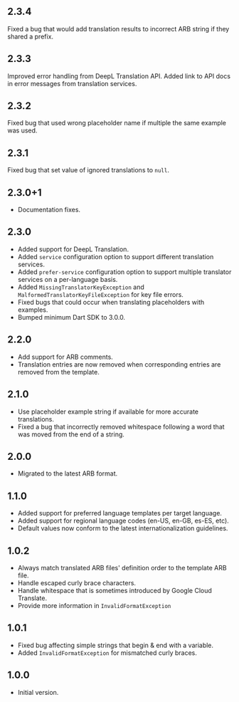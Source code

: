 ## 2.3.4

Fixed a bug that would add translation results to incorrect ARB string if they shared a prefix.

## 2.3.3

Improved error handling from DeepL Translation API.
Added link to API docs in error messages from translation services.

## 2.3.2

Fixed bug that used wrong placeholder name if multiple the same example was used.

## 2.3.1

Fixed bug that set value of ignored translations to `null`.

## 2.3.0+1

- Documentation fixes.

## 2.3.0

- Added support for DeepL Translation.
- Added `service` configuration option to support different translation services.
- Added `prefer-service` configuration option to support multiple translator services on a per-language basis.
- Added `MissingTranslatorKeyException` and `MalformedTranslatorKeyFileException` for key file errors.
- Fixed bugs that could occur when translating placeholders with examples.
- Bumped minimum Dart SDK to 3.0.0.

## 2.2.0

- Add support for ARB comments.
- Translation entries are now removed when corresponding entries are removed from the template.

## 2.1.0

- Use placeholder example string if available for more accurate translations.
- Fixed a bug that incorrectly removed whitespace following a word that was moved from the end of a string.

## 2.0.0

- Migrated to the latest ARB format.

## 1.1.0

- Added support for preferred language templates per target language.
- Added support for regional language codes (en-US, en-GB, es-ES, etc).
- Default values now conform to the latest internationalization guidelines.

## 1.0.2

- Always match translated ARB files' definition order to the template ARB file.
- Handle escaped curly brace characters.
- Handle whitespace that is sometimes introduced by Google Cloud Translate.
- Provide more information in `InvalidFormatException`

## 1.0.1

- Fixed bug affecting simple strings that begin & end with a variable.
- Added `InvalidFormatException` for mismatched curly braces.

## 1.0.0

- Initial version.
